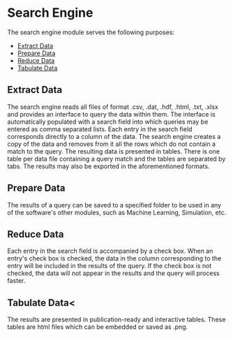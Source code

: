 # Search Engine

The search engine module serves the following purposes:
<ul>
    <li><a href="#C1">Extract Data</a></li>
    <li><a href="#C2">Prepare Data</a></li>
    <li><a href="#C3">Reduce Data</a></li>
    <li><a href="#C4">Tabulate Data</a></li>
</ul>

## Extract Data

The search engine reads all files of format .csv, .dat, .hdf, .html, .txt, .xlsx
and provides an interface to query the data within them. The interface is automatically
populated with a search field into which queries may be entered as comma separated lists.
Each entry in the search field corresponds directly to a column of the data. The search
engine creates a copy of the data and removes from it all the rows which do not contain
a match to the query. The resulting data is presented in tables. There is one table per
data file containing a query match and the tables are separated by tabs. The results may
also be exported in the aforementioned formats.

## Prepare Data

The results of a query can be saved to a specified folder to be used in any of the
software's other modules, such as Machine Learning, Simulation, etc.

## Reduce Data

Each entry in the search field is accompanied by a check box. When an entry's check
box is checked, the data in the column corresponding to the entry will be included in
the results of the query. If the check box is not checked, the data will not appear in
the results and the query will process faster.

## Tabulate Data<

The results are presented in publication-ready and interactive tables.
These tables are html files which can be embedded or saved as .png.